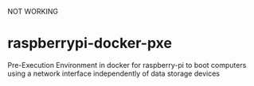 
NOT WORKING

raspberrypi-docker-pxe
======================

 Pre-Execution Environment in docker for raspberry-pi  to boot computers using a network interface independently of data storage devices
